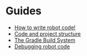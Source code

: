 # Guides

 - [How to write robot code!](docs/guides/learnToRobot)
 - [Code and project structure](docs/guides/codeStructure)
 - [The Gradle Build System](docs/guides/introToGradle)
 - [Debugging robot code](docs/guides/debug)
